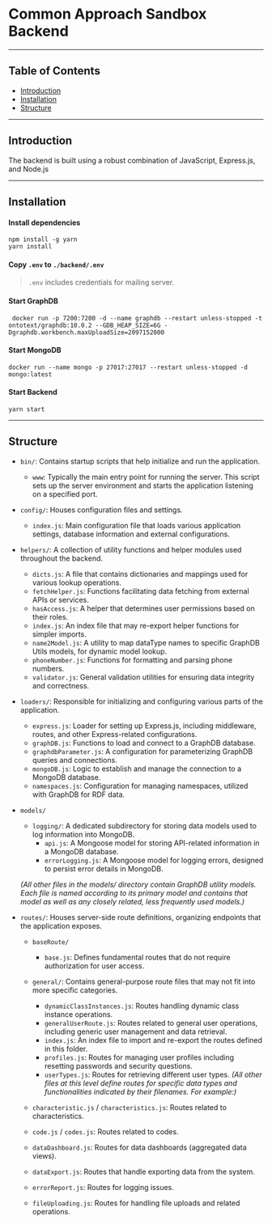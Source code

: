 
# Common Approach Sandbox Backend
---
## Table of Contents
- [Introduction](#introduction)
- [Installation](#installation)
- [Structure](#structure)
---
## Introduction
The backend is built using a robust combination of JavaScript, Express.js, and Node.js

---

## Installation
#### Install dependencies
```shell
npm install -g yarn
yarn install
```

#### Copy `.env` to `./backend/.env`
> `.env` includes credentials for mailing server.

#### Start GraphDB
```shell
 docker run -p 7200:7200 -d --name graphdb --restart unless-stopped -t ontotext/graphdb:10.0.2 --GDB_HEAP_SIZE=6G -Dgraphdb.workbench.maxUploadSize=2097152000
```

#### Start MongoDB
```shell
docker run --name mongo -p 27017:27017 --restart unless-stopped -d mongo:latest
```

#### Start Backend
```shell
yarn start
```
---

## Structure

- `bin/`: Contains startup scripts that help initialize and run the application.
  - `www`: Typically the main entry point for running the server. This script sets up the server environment and starts the application listening on a specified port.

- `config/`: Houses configuration files and settings.
  - `index.js`: Main configuration file that loads various application settings, database information and external configurations.

- `helpers/`: A collection of utility functions and helper modules used throughout the backend.
  - `dicts.js`: A file that contains dictionaries and mappings used for various lookup operations.
  - `fetchHelper.js`: Functions facilitating data fetching from external APIs or services.
  - `hasAccess.js`: A helper that determines user permissions based on their roles.
  - `index.js`: An index file that may re-export helper functions for simpler imports.
  - `name2Model.js`: A utility to map dataType names to specific GraphDB Utils models, for dynamic model lookup.
  - `phoneNumber.js`: Functions for formatting and parsing phone numbers.
  - `validator.js`: General validation utilities for ensuring data integrity and correctness.

- `loaders/`: Responsible for initializing and configuring various parts of the application.
  - `express.js`: Loader for setting up Express.js, including middleware, routes, and other Express-related configurations.
  - `graphDB.js`: Functions to load and connect to a GraphDB database.
  - `graphdbParameter.js`: A configuration for parameterizing GraphDB queries and connections.
  - `mongoDB.js`: Logic to establish and manage the connection to a MongoDB database.
  - `namespaces.js`: Configuration for managing namespaces, utilized with GraphDB for RDF data.

- `models/`
  - `logging/`: A dedicated subdirectory for storing data models used to log information into MongoDB.
    - `api.js`: A Mongoose model for storing API-related information in a MongoDB database.
    - `errorLogging.js`: A Mongoose model for logging errors, designed to persist error details in MongoDB.

  *(All other files in the models/ directory contain GraphDB utility models. Each file is named according to its primary model and contains that model as well as any closely related, less frequently used models.)*

- `routes/`: Houses server-side route definitions, organizing endpoints that the application exposes.
  - `baseRoute/`
    - `base.js`: Defines fundamental routes that do not require authorization for user access.

  - `general/`: Contains general-purpose route files that may not fit into more specific categories.
    - `dynamicClassInstances.js`: Routes handling dynamic class instance operations.
    - `generalUserRoute.js`: Routes related to general user operations, including generic user management and data retrieval.
    - `index.js`: An index file to import and re-export the routes defined in this folder.
    - `profiles.js`: Routes for managing user profiles including resetting passwords and security questions.
    - `userTypes.js`: Routes for retrieving different user types.
 *(All other files at this level define routes for specific data types and functionalities indicated by their filenames. For example:)*
  - `characteristic.js` / `characteristics.js`: Routes related to characteristics.
  - `code.js` / `codes.js`: Routes related to codes.
  - `dataDashboard.js`: Routes for data dashboards (aggregated data views).
  - `dataExport.js`: Routes that handle exporting data from the system.
  - `errorReport.js`: Routes for logging issues.
  - `fileUploading.js`: Routes for handling file uploads and related operations.

